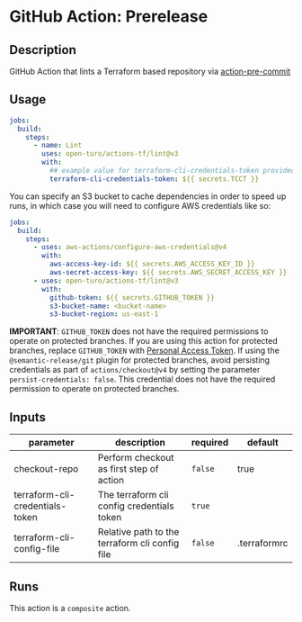 # GitHub Action: Prerelease

<!-- prettier-ignore-start -->
<!-- action-docs-description -->
## Description

GitHub Action that lints a Terraform based repository via [action-pre-commit](https://github.com/open-turo/action-pre-commit)
<!-- action-docs-description -->
<!-- prettier-ignore-end -->

## Usage

```yaml
jobs:
  build:
    steps:
      - name: Lint
        uses: open-turo/actions-tf/lint@v3
        with:
          ## example value for terraform-cli-credentials-token provided below
          terraform-cli-credentials-token: ${{ secrets.TCCT }}
```

You can specify an S3 bucket to cache dependencies in order to speed up runs, in which case you will need to configure AWS credentials like so:

```yaml
jobs:
  build:
    steps:
      - uses: aws-actions/configure-aws-credentials@v4
        with:
          aws-access-key-id: ${{ secrets.AWS_ACCESS_KEY_ID }}
          aws-secret-access-key: ${{ secrets.AWS_SECRET_ACCESS_KEY }}
      - uses: open-turo/actions-tf/lint@v3
        with:
          github-token: ${{ secrets.GITHUB_TOKEN }}
          s3-bucket-name: <bucket-name>
          s3-bucket-region: us-east-1
```

**IMPORTANT**: `GITHUB_TOKEN` does not have the required permissions to operate on protected branches.
If you are using this action for protected branches, replace `GITHUB_TOKEN`
with [Personal Access Token](https://help.github.com/en/github/authenticating-to-github/creating-a-personal-access-token-for-the-command-line).
If using the `@semantic-release/git` plugin for protected branches, avoid persisting credentials as part
of `actions/checkout@v4` by setting the parameter `persist-credentials: false`. This credential does not have the
required permission to operate on protected branches.

<!-- prettier-ignore-start -->
<!-- action-docs-inputs -->
## Inputs

| parameter | description | required | default |
| --- | --- | --- | --- |
| checkout-repo | Perform checkout as first step of action | `false` | true |
| terraform-cli-credentials-token | The terraform cli config credentials token | `true` |  |
| terraform-cli-config-file | Relative path to the terraform cli config file | `false` | .terraformrc |
<!-- action-docs-inputs -->

<!-- action-docs-outputs -->

<!-- action-docs-outputs -->

<!-- action-docs-runs -->
## Runs

This action is a `composite` action.
<!-- action-docs-runs -->

<!-- action-docs-usage  -->
<!-- action-docs-usage -->
<!-- prettier-ignore-end -->
